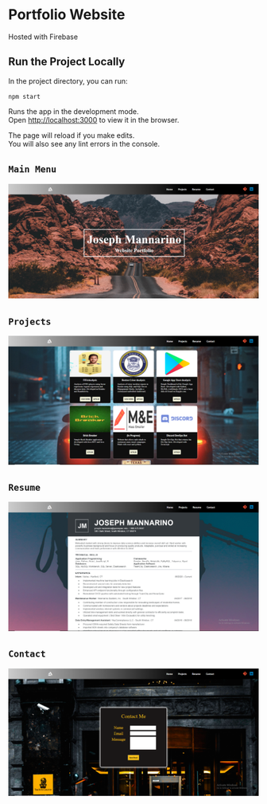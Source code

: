 # Portfolio Website

Hosted with Firebase

## Run the Project Locally

In the project directory, you can run:
~~~
npm start
~~~
Runs the app in the development mode.\
Open [http://localhost:3000](http://localhost:3000) to view it in the browser.

The page will reload if you make edits.\
You will also see any lint errors in the console.

## `Main Menu`

![ScreenShot](src\images\Home_Page.png)

## `Projects`

![ScreenShot](src\images\Projects_Page.png)

## `Resume`

![ScreenShot](src\images\Resume_Page.png)

## `Contact`

![ScreenShot](src\images\Contact_Page.png)
